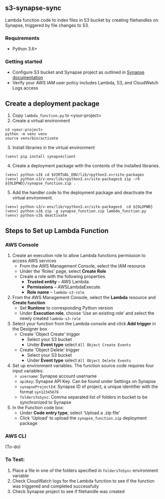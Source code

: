 ## s3-synapse-sync

Lambda function code to index files in S3 bucket by creating filehandles on Synapse, triggered by file changes to S3.

### Requirements
- Python 3.6+

### Getting started
- Configure S3 bucket and Synapse project as outlined in [Synapse documentation](https://docs.synapse.org/articles/custom_storage_location.html#toc-custom-storage-locations)
- Verify your AWS IAM user policy includes Lambda, S3, and CloudWatch Logs access

## Create a deployment package
1. Copy `lambda_function.py` to \<your-project\>
2. Create a virtual environment
```
cd <your-project>
python -m venv venv
source venv/bin/activate
```
3. Install libraries in the virtual environment
```
(venv) pip install synapseclient
```
4. Create a deployment package with the contents of the installed libraries.
```
(venv) python-s3$ cd $VIRTUAL_ENV/lib/<python3.x>/site-packages
(venv) python-s3/v-env/lib/<python3.x>/site-packages$ zip -r9 ${OLDPWD}/synapse_function.zip .
```
5. Add the handler code to the deployment package and deactivate the virtual environment.
```
(venv) python-s3/v-env/lib/<python3.x>/site-packages$  cd ${OLDPWD}
(venv) python-s3$ zip -g synapse_function.zip lambda_function.py
(venv) python-s3$ deactivate
```

## Steps to Set up Lambda Function
### AWS Console
1. Create an execution role to allow Lambda functions permission to access AWS services
    - From the AWS Management Console, select the IAM resource
    - Under the ‘Roles’ page, select **Create Role**
    - Create a role with the following properties.
        - **Trusted entity** – AWS Lambda.
        - **Permissions** – AWSLambdaExecute.
        - **Role name** – `lambda-s3-role`
2. From the AWS Management Console, select the **Lambda** resource and **Create function**
    - Set **Runtime** to corresponding Python version
    - Under **Execution role**, choose ‘Use an existing role’ and select the newly created `lambda-s3-role` 
3. Select your function from the Lambda console and click **Add trigger** in the Designer box
    - Create 'Object Create' trigger
        - Select your S3 bucket
        - Under **Event type** select `All Object Create Events` 
    - Create 'Object Delete' trigger
        - Select your S3 bucket 
        - Under **Event type** select `All Object Delete Events` 
4. Set up environment variables. The function source code requires four input variables: 
    - `username`: Synapse account username 
    - `apiKey`: Synapse API Key. Can be found under Settings on Synapse
    - `synapseProjectId`: Synapse ID of project, a unique identifier with the format `syn12345678`
    - `foldersToSync`: Comma separated list of folders in bucket to be synchronized to Synapse
5. In the Function code box:
    - Under **Code entry type**, select 'Upload a .zip file'
    - Click 'Upload' to upload the `synapse_function.zip` deployment package

### AWS CLI
(To-do)

### To Test: 
1. Place a file in one of the folders specified in `foldersToSync` environment variable
2. Check CloudWatch logs for the Lambda function to see if the function was triggered and completed successfully 
3. Check Synapse project to see if filehandle was created
